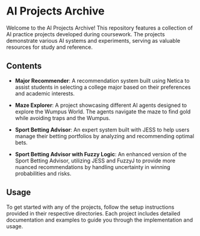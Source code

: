 # AI Projects Archive

Welcome to the AI Projects Archive! This repository features a collection of AI practice projects developed during coursework. The projects demonstrate various AI systems and experiments, serving as valuable resources for study and reference.

## Contents

- **Major Recommender**: 
  A recommendation system built using Netica to assist students in selecting a college major based on their preferences and academic interests.

- **Maze Explorer**: 
  A project showcasing different AI agents designed to explore the Wumpus World. The agents navigate the maze to find gold while avoiding traps and the Wumpus.

- **Sport Betting Advisor**: 
  An expert system built with JESS to help users manage their betting portfolios by analyzing and recommending optimal bets.

- **Sport Betting Advisor with Fuzzy Logic**: 
  An enhanced version of the Sport Betting Advisor, utilizing JESS and FuzzyJ to provide more nuanced recommendations by handling uncertainty in winning probabilities and risks.

## Usage

To get started with any of the projects, follow the setup instructions provided in their respective directories. Each project includes detailed documentation and examples to guide you through the implementation and usage.